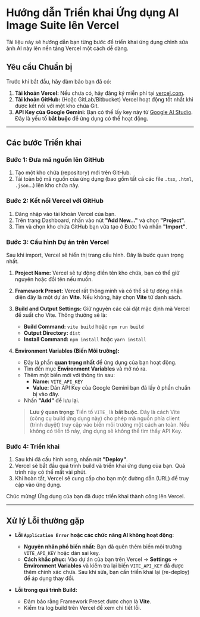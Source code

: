 # Hướng dẫn Triển khai Ứng dụng AI Image Suite lên Vercel

Tài liệu này sẽ hướng dẫn bạn từng bước để triển khai ứng dụng chỉnh sửa ảnh AI này lên nền tảng Vercel một cách dễ dàng.

## Yêu cầu Chuẩn bị

Trước khi bắt đầu, hãy đảm bảo bạn đã có:

1.  **Tài khoản Vercel:** Nếu chưa có, hãy đăng ký miễn phí tại [vercel.com](https://vercel.com).
2.  **Tài khoản GitHub:** (Hoặc GitLab/Bitbucket) Vercel hoạt động tốt nhất khi được kết nối với một kho chứa Git.
3.  **API Key của Google Gemini:** Bạn có thể lấy key này từ [Google AI Studio](https://aistudio.google.com/app/apikey). Đây là yếu tố **bắt buộc** để ứng dụng có thể hoạt động.

---

## Các bước Triển khai

### Bước 1: Đưa mã nguồn lên GitHub

1.  Tạo một kho chứa (repository) mới trên GitHub.
2.  Tải toàn bộ mã nguồn của ứng dụng (bao gồm tất cả các file `.tsx`, `.html`, `.json`...) lên kho chứa này.

### Bước 2: Kết nối Vercel với GitHub

1.  Đăng nhập vào tài khoản Vercel của bạn.
2.  Trên trang Dashboard, nhấn vào nút **"Add New..."** và chọn **"Project"**.
3.  Tìm và chọn kho chứa GitHub bạn vừa tạo ở Bước 1 và nhấn **"Import"**.

### Bước 3: Cấu hình Dự án trên Vercel

Sau khi import, Vercel sẽ hiển thị trang cấu hình. Đây là bước quan trọng nhất.

1.  **Project Name:** Vercel sẽ tự động điền tên kho chứa, bạn có thể giữ nguyên hoặc đổi tên nếu muốn.

2.  **Framework Preset:** Vercel rất thông minh và có thể sẽ tự động nhận diện đây là một dự án **Vite**. Nếu không, hãy chọn **Vite** từ danh sách.

3.  **Build and Output Settings:** Giữ nguyên các cài đặt mặc định mà Vercel đề xuất cho Vite. Thông thường sẽ là:
    *   **Build Command:** `vite build` hoặc `npm run build`
    *   **Output Directory:** `dist`
    *   **Install Command:** `npm install` hoặc `yarn install`

4.  **Environment Variables (Biến Môi trường):**
    *   Đây là phần **quan trọng nhất** để ứng dụng của bạn hoạt động.
    *   Tìm đến mục **Environment Variables** và mở nó ra.
    *   Thêm một biến mới với thông tin sau:
        *   **Name:** `VITE_API_KEY`
        *   **Value:** Dán API Key của Google Gemini bạn đã lấy ở phần chuẩn bị vào đây.
    *   Nhấn **"Add"** để lưu lại.

    > **Lưu ý quan trọng:** Tiền tố `VITE_` là **bắt buộc**. Đây là cách Vite (công cụ build ứng dụng này) cho phép mã nguồn phía client (trình duyệt) truy cập vào biến môi trường một cách an toàn. Nếu không có tiền tố này, ứng dụng sẽ không thể tìm thấy API Key.

### Bước 4: Triển khai

1.  Sau khi đã cấu hình xong, nhấn nút **"Deploy"**.
2.  Vercel sẽ bắt đầu quá trình build và triển khai ứng dụng của bạn. Quá trình này có thể mất vài phút.
3.  Khi hoàn tất, Vercel sẽ cung cấp cho bạn một đường dẫn (URL) để truy cập vào ứng dụng.

Chúc mừng! Ứng dụng của bạn đã được triển khai thành công lên Vercel.

---

## Xử lý Lỗi thường gặp

*   **Lỗi `Application Error` hoặc các chức năng AI không hoạt động:**
    *   **Nguyên nhân phổ biến nhất:** Bạn đã quên thêm biến môi trường `VITE_API_KEY` hoặc dán sai key.
    *   **Cách khắc phục:** Vào dự án của bạn trên Vercel -> **Settings** -> **Environment Variables** và kiểm tra lại biến `VITE_API_KEY` đã được thêm chính xác chưa. Sau khi sửa, bạn cần triển khai lại (re-deploy) để áp dụng thay đổi.

*   **Lỗi trong quá trình Build:**
    *   Đảm bảo rằng Framework Preset được chọn là **Vite**.
    *   Kiểm tra log build trên Vercel để xem chi tiết lỗi.